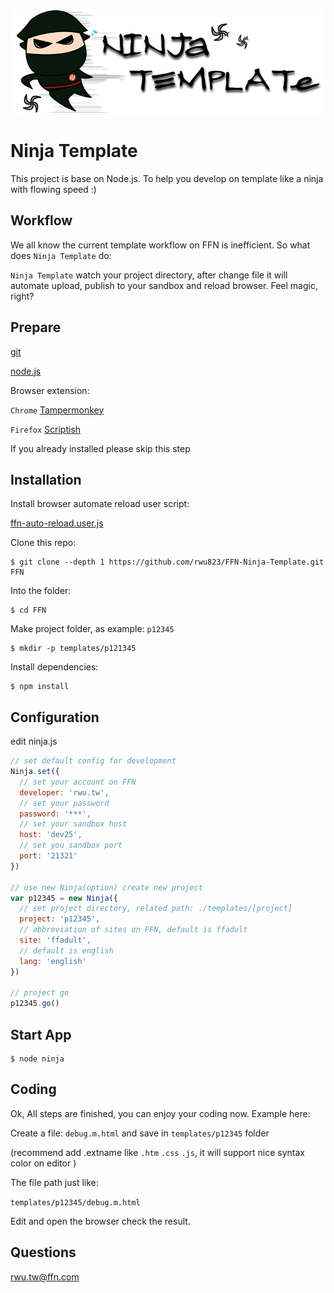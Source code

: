 ![Ninja-Template logo](https://raw.githubusercontent.com/rwu823/FFN-Ninja-Template/master/src/logo-720x240.png)

# Ninja Template
  This project is base on Node.js. To help you develop on template like a ninja with flowing speed :)

## Workflow
  We all know the current template workflow on FFN is inefficient. So what does `Ninja Template` do:
  
  `Ninja Template` watch your project directory, after change file it will automate upload, publish to your sandbox and reload browser. Feel magic, right?

## Prepare

  [git](http://msysgit.github.io/index.html)

  [node.js](http://nodejs.org/download/)
  
  Browser extension:
  
  `Chrome` [Tampermonkey](https://chrome.google.com/webstore/detail/tampermonkey/dhdgffkkebhmkfjojejmpbldmpobfkfo)
  
  `Firefox` [Scriptish](https://addons.mozilla.org/zh-tw/firefox/addon/scriptish/)
  
  If you already installed please skip this step

## Installation

  Install browser automate reload user script:
  
  [ffn-auto-reload.user.js](https://github.com/rwu823/FFN-Ninja-Template/raw/master/src/ffn-auto-reload.user.js)

  Clone this repo:

    $ git clone --depth 1 https://github.com/rwu823/FFN-Ninja-Template.git FFN

  Into the folder:

    $ cd FFN
    
  Make project folder, as example: `p12345`
  
    $ mkdir -p templates/p121345
    
  Install dependencies:

    $ npm install
    
## Configuration
  edit ninja.js
  
  ```js
  // set default config for development
  Ninja.set({
    // set your account on FFN
    developer: 'rwu.tw',
    // set your password
    password: '***',
    // set your sandbox host
    host: 'dev25',
    // set you sandbox port
    port: '21321'
  })
  
  // use new Ninja(option) create new project
  var p12345 = new Ninja({
    // set project directory, related path: ./templates/[project]
    project: 'p12345', 
    // abbreviation of sites on FFN, default is ffadult
    site: 'ffadult',
    // default is english
    lang: 'english' 
  })
  
  // project go
  p12345.go()
  ```
  
## Start App

    $ node ninja

## Coding
  Ok, All steps are finished, you can enjoy your coding now. Example here:
  
  Create a file: `debug.m.html` and save in `templates/p12345` folder 
  
  (recommend add .extname like `.htm` `.css` `.js`, it will support nice syntax color on editor )
  
  The file path just like:
  
  `templates/p12345/debug.m.html`
  
  Edit and open the browser check the result.

## Questions

  rwu.tw@ffn.com
